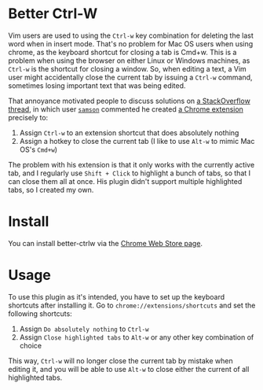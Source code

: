 # Better Ctrl-W

Vim users are used to using the `Ctrl-w` key combination for deleting the  last
word when in insert mode. That's no problem for Mac OS users when using
chrome, as the keyboard shortcut for closing a tab is Cmd+w. This is a problem
when using the browser on either Linux or Windows machines, as `Ctrl-w` is the
shortcut for closing a window. So, when editing a text, a Vim user might
accidentally close the current tab by issuing a `Ctrl-w` command, sometimes losing
important text that was being edited.

That annoyance motivated people to discuss solutions on [a StackOverflow thread][1],
in which user [`samson`][2] commented he created [a Chrome extension][3] precisely to:

1. Assign `Ctrl-w` to an extension shortcut that does absolutely nothing
2. Assign a hotkey to close the current tab (I like to use `Alt-w` to mimic Mac OS's `Cmd+w`)

The problem with his extension is that it only works with the currently active tab,
and I regularly use `Shift + Click` to highlight a bunch of tabs, so that I can close them
all at once. His plugin didn't support multiple highlighted tabs, so I created my own.

# Install

You can install better-ctrlw via the [Chrome Web Store page][4].

# Usage

To use this plugin as it's intended, you have to set up the keyboard shortcuts after
installing it. Go to `chrome://extensions/shortcuts` and set the following shortcuts:

1. Assign `Do absolutely nothing` to `Ctrl-w`
2. Assign `Close highlighted tabs` to `Alt-w` or any other key combination of choice

This way, `Ctrl-w` will no longer close the current tab by mistake when editing it,
and you will be able to use `Alt-w` to close either the current of all highlighted tabs.

[1]: https://superuser.com/a/1207752
[2]: https://superuser.com/users/276658/samson
[3]: https://chrome.google.com/webstore/detail/ctrlw/goejokenmdamcapadhgghgpeeaeaaedc?hl=en
[4]: https://chrome.google.com/webstore/detail/better-ctrl-w/jfknaapblnppeflfamkegnnonlfgokhp/
